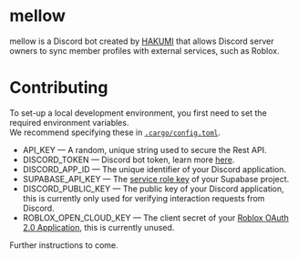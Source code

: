 # mellow
mellow is a Discord bot created by [HAKUMI](https://github.com/hakusoda) that allows Discord server owners to sync member profiles with external services, such as Roblox.<br/>

# Contributing
To set-up a local development environment, you first need to set the required environment variables.<br/>
We recommend specifying these in [`.cargo/config.toml`](https://doc.rust-lang.org/cargo/reference/config.html).
* API_KEY — A random, unique string used to secure the Rest API.
* DISCORD_TOKEN — Discord bot token, learn more [here](https://discord.com/developers/docs/getting-started).
* DISCORD_APP_ID — The unique identifier of your Discord application.
* SUPABASE_API_KEY — The [service role key](https://supabase.com/docs/guides/api#api-url-and-keys) of your Supabase project.
* DISCORD_PUBLIC_KEY — The public key of your Discord application, this is currently only used for verifying interaction requests from Discord.
* ROBLOX_OPEN_CLOUD_KEY — The client secret of your [Roblox OAuth 2.0 Application](https://create.roblox.com/docs/cloud/open-cloud/oauth2-overview), this is currently unused.

Further instructions to come.